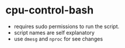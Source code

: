 # cpu-control-bash

- requires sudo permissions to run the script.
- script names are self explanatory
- use `dmesg` and `nproc` for see changes 
